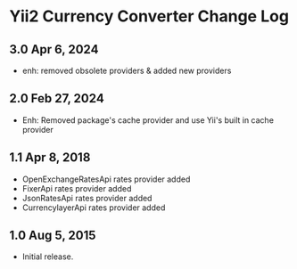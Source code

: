 # Yii2 Currency Converter Change Log

## 3.0 Apr 6, 2024

- enh: removed obsolete providers & added new providers

## 2.0 Feb 27, 2024

- Enh: Removed package's cache provider and use Yii's built in cache provider

## 1.1 Apr 8, 2018

- OpenExchangeRatesApi rates provider added
- FixerApi rates provider added
- JsonRatesApi rates provider added
- CurrencylayerApi rates provider added

## 1.0 Aug 5, 2015

- Initial release.
